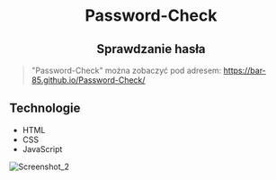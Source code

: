 
<h1 align="center"> Password-Check </h1>
<h2 align="center"> Sprawdzanie hasła</h2>


>"Password-Check" można zobaczyć pod adresem: https://bar-85.github.io/Password-Check/


## Technologie
* HTML
* CSS
* JavaScript


![Screenshot_2](https://user-images.githubusercontent.com/105555319/171064896-54f7a123-22e9-49e4-84ee-343f018017ba.png)

